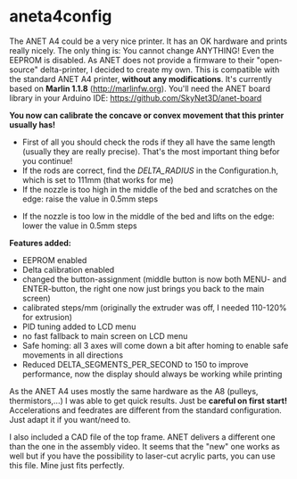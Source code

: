 # aneta4config

The ANET A4 could be a very nice printer. It has an OK hardware and prints really nicely.
The only thing is: You cannot change ANYTHING! Even the EEPROM is disabled.
As ANET does not provide a firmware to their "open-source" delta-printer, I decided to create my own.
This is compatible with the standard ANET A4 printer, <b>without any modifications</b>.
It's currently based on <b>Marlin 1.1.8</b> (http://marlinfw.org).
You'll need the ANET board library in your Arduino IDE: https://github.com/SkyNet3D/anet-board

<b>You now can calibrate the concave or convex movement that this printer usually has!</b>
  - First of all you should check the rods if they all have the same length (usually they are really precise). That's the most important thing befor you continue!
  - If the rods are correct, find the <i>DELTA_RADIUS</i> in the Configuration.h, which is set to 111mm (that works for me)
  - If the nozzle is too high in the middle of the bed and scratches on the edge: raise the value in 0.5mm steps</p>
  - If the nozzle is too low in the middle of the bed and lifts on the edge: lower the value in 0.5mm steps</p>

<b>Features added:</b>
- EEPROM enabled
- Delta calibration enabled
- changed the button-assignment (middle button is now both MENU- and ENTER-button, the right one now just brings you back to the main screen)
- calibrated steps/mm (originally the extruder was off, I needed 110-120% for extrusion)
- PID tuning added to LCD menu
- no fast fallback to main screen on LCD menu
- Safe homing: all 3 axes will come down a bit after homing to enable safe movements in all directions
- Reduced DELTA_SEGMENTS_PER_SECOND to 150 to improve performance, now the display should always be working while printing

As the ANET A4 uses mostly the same hardware as the A8 (pulleys, thermistors,...) I was able to get quick results.
Just be <b>careful on first start!</b> Accelerations and feedrates are different from the standard configuration. Just adapt it if you want/need to.

I also included a CAD file of the top frame. ANET delivers a different one than the one in the assembly video. It seems that the "new" one works as well but if you have the possibility to laser-cut acrylic parts, you can use this file. Mine just fits perfectly.
